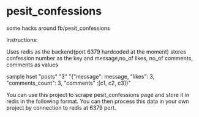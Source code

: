 pesit_confessions
=================

some hacks around fb/pesit_confessions

Instructions:

Uses redis as the backend(port 6379 hardcoded at the moment)
stores confession number as the key and message,no_of likes, no_of comments, comments as values

sample
hset "posts" "3" "{\"message\": message, \"likes\": 3, \"comments_count\": 3, \"comments\" :[c1, c2, c3]}"

You can use this project to scrape pesit_confessions page and store it in redis
in the following format. You can then process this data in your own project by
connection to redis at 6379 port.
